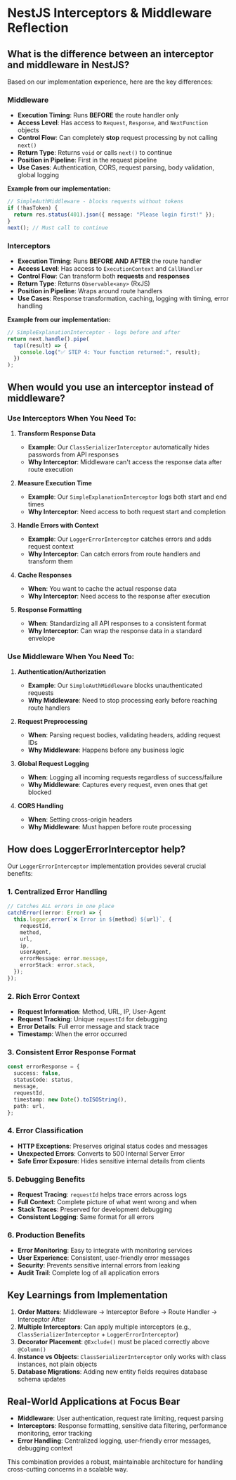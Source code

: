 # NestJS Interceptors & Middleware Reflection

## What is the difference between an interceptor and middleware in NestJS?

Based on our implementation experience, here are the key differences:

### **Middleware**

- **Execution Timing**: Runs **BEFORE** the route handler only
- **Access Level**: Has access to `Request`, `Response`, and `NextFunction` objects
- **Control Flow**: Can completely **stop** request processing by not calling `next()`
- **Return Type**: Returns `void` or calls `next()` to continue
- **Position in Pipeline**: First in the request pipeline
- **Use Cases**: Authentication, CORS, request parsing, body validation, global logging

**Example from our implementation:**

```typescript
// SimpleAuthMiddleware - blocks requests without tokens
if (!hasToken) {
  return res.status(401).json({ message: "Please login first!" });
}
next(); // Must call to continue
```

### **Interceptors**

- **Execution Timing**: Runs **BEFORE AND AFTER** the route handler
- **Access Level**: Has access to `ExecutionContext` and `CallHandler`
- **Control Flow**: Can transform both **requests** and **responses**
- **Return Type**: Returns `Observable<any>` (RxJS)
- **Position in Pipeline**: Wraps around route handlers
- **Use Cases**: Response transformation, caching, logging with timing, error handling

**Example from our implementation:**

```typescript
// SimpleExplanationInterceptor - logs before and after
return next.handle().pipe(
  tap((result) => {
    console.log("✅ STEP 4: Your function returned:", result);
  })
);
```

## When would you use an interceptor instead of middleware?

### **Use Interceptors When You Need To:**

1. **Transform Response Data**

   - **Example**: Our `ClassSerializerInterceptor` automatically hides passwords from API responses
   - **Why Interceptor**: Middleware can't access the response data after route execution

2. **Measure Execution Time**

   - **Example**: Our `SimpleExplanationInterceptor` logs both start and end times
   - **Why Interceptor**: Need access to both request start and completion

3. **Handle Errors with Context**

   - **Example**: Our `LoggerErrorInterceptor` catches errors and adds request context
   - **Why Interceptor**: Can catch errors from route handlers and transform them

4. **Cache Responses**

   - **When**: You want to cache the actual response data
   - **Why Interceptor**: Need access to the response after execution

5. **Response Formatting**
   - **When**: Standardizing all API responses to a consistent format
   - **Why Interceptor**: Can wrap the response data in a standard envelope

### **Use Middleware When You Need To:**

1. **Authentication/Authorization**

   - **Example**: Our `SimpleAuthMiddleware` blocks unauthenticated requests
   - **Why Middleware**: Need to stop processing early before reaching route handlers

2. **Request Preprocessing**

   - **When**: Parsing request bodies, validating headers, adding request IDs
   - **Why Middleware**: Happens before any business logic

3. **Global Request Logging**

   - **When**: Logging all incoming requests regardless of success/failure
   - **Why Middleware**: Captures every request, even ones that get blocked

4. **CORS Handling**
   - **When**: Setting cross-origin headers
   - **Why Middleware**: Must happen before route processing

## How does LoggerErrorInterceptor help?

Our `LoggerErrorInterceptor` implementation provides several crucial benefits:

### **1. Centralized Error Handling**

```typescript
// Catches ALL errors in one place
catchError((error: Error) => {
  this.logger.error(`❌ Error in ${method} ${url}`, {
    requestId,
    method,
    url,
    ip,
    userAgent,
    errorMessage: error.message,
    errorStack: error.stack,
  });
});
```

### **2. Rich Error Context**

- **Request Information**: Method, URL, IP, User-Agent
- **Request Tracking**: Unique `requestId` for debugging
- **Error Details**: Full error message and stack trace
- **Timestamp**: When the error occurred

### **3. Consistent Error Response Format**

```typescript
const errorResponse = {
  success: false,
  statusCode: status,
  message,
  requestId,
  timestamp: new Date().toISOString(),
  path: url,
};
```

### **4. Error Classification**

- **HTTP Exceptions**: Preserves original status codes and messages
- **Unexpected Errors**: Converts to 500 Internal Server Error
- **Safe Error Exposure**: Hides sensitive internal details from clients

### **5. Debugging Benefits**

- **Request Tracing**: `requestId` helps trace errors across logs
- **Full Context**: Complete picture of what went wrong and when
- **Stack Traces**: Preserved for development debugging
- **Consistent Logging**: Same format for all errors

### **6. Production Benefits**

- **Error Monitoring**: Easy to integrate with monitoring services
- **User Experience**: Consistent, user-friendly error messages
- **Security**: Prevents sensitive internal errors from leaking
- **Audit Trail**: Complete log of all application errors

## Key Learnings from Implementation

1. **Order Matters**: Middleware → Interceptor Before → Route Handler → Interceptor After
2. **Multiple Interceptors**: Can apply multiple interceptors (e.g., `ClassSerializerInterceptor` + `LoggerErrorInterceptor`)
3. **Decorator Placement**: `@Exclude()` must be placed correctly above `@Column()`
4. **Instance vs Objects**: `ClassSerializerInterceptor` only works with class instances, not plain objects
5. **Database Migrations**: Adding new entity fields requires database schema updates

## Real-World Applications at Focus Bear

- **Middleware**: User authentication, request rate limiting, request parsing
- **Interceptors**: Response formatting, sensitive data filtering, performance monitoring, error tracking
- **Error Handling**: Centralized logging, user-friendly error messages, debugging context

This combination provides a robust, maintainable architecture for handling cross-cutting concerns in a scalable way.
